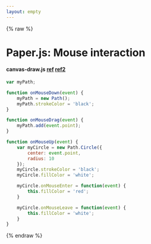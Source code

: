 ```yaml
---
layout: empty
---
```


{% raw %}

# Paper.js: Mouse interaction

#### canvas-draw.js [ref](http://paperjs.org/tutorials/interaction/creating-mouse-tools/#click-drag-release) [ref2](http://paperjs.org/reference/path/#onmouseenter)
```javascript
var myPath;

function onMouseDown(event) {
    myPath = new Path();
    myPath.strokeColor = 'black';
}

function onMouseDrag(event) {
    myPath.add(event.point);
}

function onMouseUp(event) {
    var myCircle = new Path.Circle({
        center: event.point,
        radius: 10
    });
    myCircle.strokeColor = 'black';
    myCircle.fillColor = 'white';

    myCircle.onMouseEnter = function(event) {
        this.fillColor = 'red';
    }

    myCircle.onMouseLeave = function(event) {
        this.fillColor = 'white';
    }
}
```

{% endraw %}
